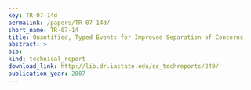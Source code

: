```yaml
---
key: TR-07-14d
permalink: /papers/TR-07-14d/
short_name: TR-07-14
title: Quantified, Typed Events for Improved Separation of Concerns
abstract: >
bib:
kind: technical_report
download_link: http://lib.dr.iastate.edu/cs_techreports/249/
publication_year: 2007
---
```


